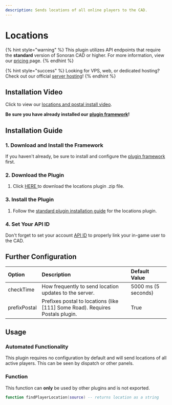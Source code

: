 ```yaml
---
description: Sends locations of all online players to the CAD.
---
```


# Locations

{% hint style="warning" %}
This plugin utilizes API endpoints that require the **standard** version of Sonoran CAD or higher. For more information, view our [pricing ](../../../pricing/faq/)page.
{% endhint %}

{% hint style="success" %}
Looking for VPS, web, or dedicated hosting? Check out our official [server hosting](../../../sonoran-servers/server-hosting.md)!
{% endhint %}

## Installation Video

Click to view our [locations and postal install video](https://youtu.be/Rc6MT0D6rcI).

**Be sure you have already installed our** [**plugin framework**](../framework-installation.md)**!**

## Installation **Guide**

### 1. Download and Install the Framework

If you haven't already, be sure to install and configure the [plugin framework](../framework-installation.md) first.

### 2. Download the Plugin

1. Click [HERE ](https://github.com/Sonoran-Software/sonoran_locations/releases)to download the locations plugin .zip file.

### 3. Install the Plugin

1. Follow the [standard plugin installation guide](../plugin-installation/) for the locations plugin.

### 4. Set Your API ID

Don't forget to set your account [API ID](../../../sonoran-cad/api-integration/getting-started/setting-your-api-id.md) to properly link your in-game user to the CAD.

## Further Configuration

| Option | Description | Default Value |
| :--- | :--- | :--- |
| checkTime | How frequently to send location updates to the server. | 5000 ms \(5 seconds\) |
| prefixPostal | Prefixes postal to locations \(like \[111\] Some Road\). Requires Postals plugin. | True |

## Usage

### Automated Functionality

This plugin requires no configuration by default and will send locations of all active players. This can be seen by dispatch or other panels.

### Function

This function can **only** be used by other plugins and is not exported.

```lua
function findPlayerLocation(source) -- returns location as a string
```

